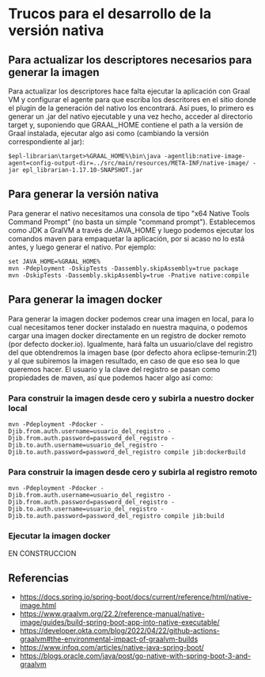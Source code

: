 # Trucos para el desarrollo de la versión nativa

## Para actualizar los descriptores necesarios para generar la imagen
Para actualizar los descriptores hace falta ejecutar la aplicación con Graal VM y configurar el agente para que escriba los descritores en el sitio donde el plugin de la generación del nativo los encontrará.
Así pues, lo primero es generar un .jar del nativo ejecutable y una vez hecho, acceder al directorio target y, suponiendo que GRAAL_HOME contiene el path a la versión de Graal instalada, ejecutar algo asi como (cambiando la versión correspondiente al jar):

`$epl-librarian\target>%GRAAL_HOME%\bin\java -agentlib:native-image-agent=config-output-dir=../src/main/resources/META-INF/native-image/ -jar epl_librarian-1.17.10-SNAPSHOT.jar`


## Para generar la versión nativa
Para generar el nativo necesitamos una consola de tipo "x64 Native Tools Command Prompt" (no basta un simple "command prompt"). Establecemos como JDK a GralVM a través de JAVA_HOME y luego podemos ejecutar los comandos maven para empaquetar la aplicación, por si acaso no lo está antes, y luego generar el nativo. Por ejemplo:

```
set JAVA_HOME=%GRAAL_HOME%
mvn -Pdeployment -DskipTests -Dassembly.skipAssembly=true package
mvn -DskipTests -Dassembly.skipAssembly=true -Pnative native:compile
```

## Para generar la imagen docker
Para generar la imagen docker podemos crear una imagen en local, para lo cual necesitamos tener docker instalado en nuestra maquina, o podemos cargar una imagen docker directamente en un registro de docker remoto (por defecto docker.io). Igualmente, hará falta un usuario/clave del registro del que obtendremos la imagen base (por defecto ahora eclipse-temurin:21) y al que subiremos la imagen resultado, en caso de que eso sea lo que queremos hacer. El usuario y la clave del registro se pasan como propiedades de maven, así que podemos hacer algo así como:

### Para construir la imagen desde cero y subirla a nuestro docker local
```
mvn -Pdeployment -Pdocker -Djib.from.auth.username=usuario_del_registro -Djib.from.auth.password=password_del_registro -Djib.to.auth.username=usuario_del_registro -Djib.to.auth.password=password_del_registro compile jib:dockerBuild
```

### Para construir la imagen desde cero y subirla al registro remoto
```
mvn -Pdeployment -Pdocker -Djib.from.auth.username=usuario_del_registro -Djib.from.auth.password=password_del_registro -Djib.to.auth.username=usuario_del_registro -Djib.to.auth.password=password_del_registro compile jib:build
```

### Ejecutar la imagen docker

EN CONSTRUCCION

## Referencias

* https://docs.spring.io/spring-boot/docs/current/reference/html/native-image.html
* https://www.graalvm.org/22.2/reference-manual/native-image/guides/build-spring-boot-app-into-native-executable/
* https://developer.okta.com/blog/2022/04/22/github-actions-graalvm#the-environmental-impact-of-graalvm-builds
* https://www.infoq.com/articles/native-java-spring-boot/
* https://blogs.oracle.com/java/post/go-native-with-spring-boot-3-and-graalvm
